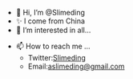 - 👋 Hi, I’m @Slimeding
- ✨ I come from China
- 👀 I’m interested in all...
<!--- 🌱 I’m currently learning ...
- 💞️ I’m looking to collaborate on ...  --->
- 📫 How to reach me ...
  + Twitter:<a href="https://twitter.com/Slimeding">Slimeding</a>
  + Email:aslimeding@gmail.com

<!---
Slimeding/Slimeding is a ✨ special ✨ repository because its `README.md` (this file) appears on your GitHub profile.
You can click the Preview link to take a look at your changes.
--->
